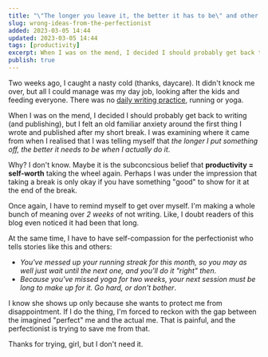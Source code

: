 ```yaml
---
title: "\"The longer you leave it, the better it has to be\" and other weird, wrong ideas from my perfectionist brain"
slug: wrong-ideas-from-the-perfectionist
added: 2023-03-05 14:44
updated: 2023-03-05 14:44
tags: [productivity]
excerpt: When I was on the mend, I decided I should probably get back to writing (and publishing), but I felt an old familiar anxiety around the first thing I wrote and published after my short break.
publish: true
---
```


Two weeks ago, I caught a nasty cold (thanks, daycare). It didn't knock me over, but all I could manage was my day job, looking after the kids and feeding everyone. There was no [daily writing practice](/how-i-wrote-more/), running or yoga. 

When I was on the mend, I decided I should probably get back to writing (and publishing), but I felt an old familiar anxiety around the first thing I wrote and published after my short break. I was examining where it came from when I realised that I was telling myself that *the longer I put something off, the better it needs to be when I actually do it*.

Why? I don't know. Maybe it is the subconcsious belief that **productivity = self-worth** taking the wheel again. Perhaps I was under the impression that taking a break is only okay if you have something "good" to show for it at the end of the break.

Once again, I have to remind myself to get over myself. I'm making a whole bunch of meaning over *2 weeks* of not writing. Like, I doubt readers of this blog even noticed it had been that long. 

At the same time, I have to have self-compassion for the perfectionist who tells stories like this and others:
- *You've messed up your running streak for this month, so you may as well just wait until the next one, and you'll do it "right" then*.
- *Because you've missed yoga for two weeks, your next session must be long to make up for it. Go hard, or don't bother*.

I know she shows up only because she wants to protect me from disappointment. If I do the thing, I'm forced to reckon with the gap between the imagined "perfect" me and the actual me. That is painful, and the perfectionist is trying to save me from that.

Thanks for trying, girl, but I don't need it.